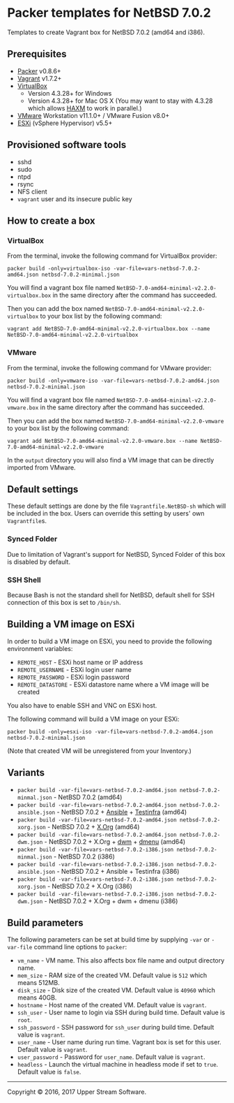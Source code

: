# Packer templates for NetBSD 7.0.2

Templates to create Vagrant box for NetBSD 7.0.2 (amd64 and i386).

## Prerequisites

* [Packer] v0.8.6+
* [Vagrant] v1.7.2+
* [VirtualBox]
	* Version 4.3.28+ for Windows
	* Version 4.3.28+ for Mac OS X (You may want to stay with 4.3.28 which allows [HAXM] to work in parallel.)
* [VMware] Workstation v11.1.0+ / VMware Fusion v8.0+
* [ESXi] (vSphere Hypervisor) v5.5+

[ESXi]: http://www.vmware.com/products/vsphere-hypervisor
        "Free VMware vSphere Hypervisor, Free Virtualization (ESXi)"
[HAXM]: https://software.intel.com/en-us/android/articles/intel-hardware-accelerated-execution-manager
        "Intel&reg; Hardware Accelerated Execution Manager"
[Packer]: https://www.packer.io/ "Packer by HashiCorp"
[Vagrant]: https://www.vagrantup.com/ "Vagrant"
[VirtualBox]: https://www.virtualbox.org/ "Oracle VM VirtualBox"
[VMware]: http://www.vmware.com/ "VMware Virtualization for Desktop &amp; Server, Application, Public &amp; Hybrid Clouds"

## Provisioned software tools

* sshd
* sudo
* ntpd
* rsync
* NFS client
* `vagrant` user and its insecure public key

## How to create a box

### VirtualBox

From the terminal, invoke the following command for VirtualBox provider:

    packer build -only=virtualbox-iso -var-file=vars-netbsd-7.0.2-amd64.json netbsd-7.0.2-minimal.json

You will find a vagrant box file named `NetBSD-7.0-amd64-minimal-v2.2.0-virtualbox.box`
in the same directory after the command has succeeded.

Then you can add the box named `NetBSD-7.0-amd64-minimal-v2.2.0-virtualbox` to your box list
by the following command:

    vagrant add NetBSD-7.0-amd64-minimal-v2.2.0-virtualbox.box --name NetBSD-7.0-amd64-minimal-v2.2.0-virtualbox

### VMware

From the terminal, invoke the following command for VMware provider:

    packer build -only=vmware-iso -var-file=vars-netbsd-7.0.2-amd64.json netbsd-7.0.2-minimal.json

You will find a vagrant box file named `NetBSD-7.0-amd64-minimal-v2.2.0-vmware.box`
in the same directory after the command has succeeded.

Then you can add the box named `NetBSD-7.0-amd64-minimal-v2.2.0-vmware` to your box list
by the following command:

    vagrant add NetBSD-7.0-amd64-minimal-v2.2.0-vmware.box --name NetBSD-7.0-amd64-minimal-v2.2.0-vmware

In the `output` directory you will also find a VM image that can be directly imported from VMware.

## Default settings

These default settings are done by the file `Vagrantfile.NetBSD-sh` which will be included in the box.
Users can override this setting by users' own `Vagrantfile`s.

### Synced Folder

Due to limitation of Vagrant's support for NetBSD, Synced Folder of this box is disabled by default.

### SSH Shell

Because Bash is not the standard shell for NetBSD, default shell for SSH connection of this box
is set to `/bin/sh`.

## Building a VM image on ESXi

In order to build a VM image on ESXi, you need to provide the following environment variables:

* `REMOTE_HOST` - ESXi host name or IP address
* `REMOTE_USERNAME` - ESXi login user name
* `REMOTE_PASSWORD` - ESXi login password
* `REMOTE_DATASTORE` - ESXi datastore name where a VM image will be created

You also have to enable SSH and VNC on ESXi host.

The following command will build a VM image on your ESXi:

    packer build -only=esxi-iso -var-file=vars-netbsd-7.0.2-amd64.json netbsd-7.0.2-minimal.json

(Note that created VM will be unregistered from your Inventory.)

## Variants

* `packer build -var-file=vars-netbsd-7.0.2-amd64.json netbsd-7.0.2-minmal.json` - NetBSD 7.0.2 (amd64)
* `packer build -var-file=vars-netbsd-7.0.2-amd64.json netbsd-7.0.2-ansible.json` - NetBSD 7.0.2 + [Ansible] + [Testinfra] (amd64)
* `packer build -var-file=vars-netbsd-7.0.2-amd64.json netbsd-7.0.2-xorg.json` - NetBSD 7.0.2 + [X.Org] (amd64)
* `packer build -var-file=vars-netbsd-7.0.2-amd64.json netbsd-7.0.2-dwm.json` - NetBSD 7.0.2 + X.Org + [dwm] + [dmenu] (amd64)
* `packer build -var-file=vars-netbsd-7.0.2-i386.json netbsd-7.0.2-minmal.json` - NetBSD 7.0.2 (i386)
* `packer build -var-file=vars-netbsd-7.0.2-i386.json netbsd-7.0.2-ansible.json` - NetBSD 7.0.2 + Ansible + Testinfra (i386)
* `packer build -var-file=vars-netbsd-7.0.2-i386.json netbsd-7.0.2-xorg.json` - NetBSD 7.0.2 + X.Org (i386)
* `packer build -var-file=vars-netbsd-7.0.2-i386.json netbsd-7.0.2-dwm.json` - NetBSD 7.0.2 + X.Org + dwm + dmenu (i386)

[Ansible]: https://www.ansible.com/ "Ansible is Simple IT Automation"
[Testinfra]: https://testinfra.readthedocs.io/en/latest/ "Testinfra test your infrastructure &mdash; testinfra 1.4.2 documentation"
[dmenu]: http://tools.suckless.org/dmenu/ "dmenu | suckless.org tools"
[dwm]: http://dwm.suckless.org/ "suckless.org dwm - dynamic window manager"
[X.Org]: https://www.x.org/wiki/ "X.Org"

## Build parameters

The following parameters can be set at build time by supplying `-var` or `-var-file` command line options to `packer`:

* `vm_name` - VM name.  This also affects box file name and output directory name.
* `mem_size` - RAM size of the created VM.  Default value is `512` which means 512MB.
* `disk_size` - Disk size of the created VM.  Default value is `40960` which means 40GB.
* `hostname` - Host name of the created VM.  Default value is `vagrant`.
* `ssh_user` - User name to login via SSH during build time.  Default value is `root`.
* `ssh_password` - SSH password for `ssh_user` during build time.  Default value is `vagrant`.
* `user_name` - User name during run time.  Vagrant box is set for this user.  Default value is `vagrant`.
* `user_password` - Password for `user_name`.  Default value is `vagrant`.
* `headless` - Launch the virtual machine in headless mode if set to `true`.  Default value is `false`.

- - -

Copyright &copy; 2016, 2017 Upper Stream Software.
